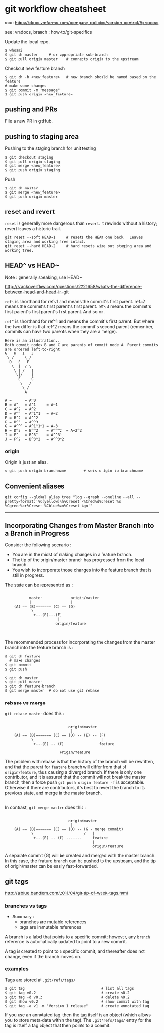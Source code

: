 # git workflow cheatsheet

see: <https://docs.vmfarms.com/company-policies/version-control/#process>

see: vmdocs, branch : how-to/git-specifics

Update the local repo.  

    $ whoami
    $ git ch master     # or appropriate sub-branch
    $ git pull origin master    # connects origin to the upstream

Checkout new feature branch 

    $ git ch -b <new_feature>   # new branch should be named based on the feature
    # make some changes
    $ git commit -m "message"
    $ git push origin <new_feature> 


## pushing and PRs

File a new PR in gitHub.  

## pushing to staging area 

Pushing to the staging branch for unit testing

    $ git checkout staging
    $ git pull origin staging
    $ git merge <new_feature>. 
    $ git push origin staging

Push
 
    $ git ch master
    $ git merge <new_feature>
    $ git push origin master





## reset and revert

`reset` is generally more dangerous than `revert`.  It rewinds without a history; revert leaves a historic trail.  

    git reset --soft HEAD~1     # resets the HEAD one back.  Leaves staging area and working tree intact.
    git reset --hard HEAD~2     # hard resets wipe out staging area and working tree.  


## HEAD^ vs HEAD~

Note : generally speaking, use HEAD~  

http://stackoverflow.com/questions/2221658/whats-the-difference-between-head-and-head-in-git

`ref~` is shorthand for ref~1 and means the commit's first parent. ref~2 means the commit's first parent's first parent. ref~3 means the commit's first parent's first parent's first parent. And so on.

`ref^` is shorthand for ref^1 and means the commit's first parent. But where the two differ is that ref^2 means the commit's second parent (remember, commits can have two parents when they are a merge).


    Here is an illustration...
    Both commit nodes B and C are parents of commit node A. Parent commits are ordered left-to-right.
    G   H   I   J
     \ /     \ /
      D   E   F
       \  |  / \
        \ | /   |
         \|/    |
          B     C
           \   /
            \ /
             A
             
    A =      = A^0
    B = A^   = A^1     = A~1
    C = A^2  = A^2
    D = A^^  = A^1^1   = A~2
    E = B^2  = A^^2
    F = B^3  = A^^3
    G = A^^^ = A^1^1^1 = A~3
    H = D^2  = B^^2    = A^^^2  = A~2^2
    I = F^   = B^3^    = A^^3^
    J = F^2  = B^3^2   = A^^3^2


### origin

Origin is just an alias.  

    $ git push origin branchname        # sets origin to branchname



## Convenient aliases 

    git config --global alias.tree "log --graph --oneline --all --pretty=format:'%C(yellow)%h%Creset -%Cred%d%Creset %s %Cgreen%cr%Creset %Cblue%an%Creset %gn'"


 *** 


## Incorporating Changes from Master Branch into a Branch in Progress

Consider the following scenario :
- You are in the midst of making changes in a feature branch.  
- The tip of the origin/master branch has progressed from the local branch.  
- You wish to incorporate those changes into the feature branch that is still in progress.

The state can be represented as : 

```

           master             origin/master
           |                  |
    (A) −− (B)−−−−−−− (C) −− (D) 
            \
             +---(E)---(F)
                        |
                       origin/feature  

```

<br>

The recommended process for incorporating the changes from the master branch into the feature branch is :

```
$ git ch feature
  # make changes
$ git commit
$ git push 

$ git ch master
$ git pull master   
$ git ch feature-branch 
$ git merge master  # do not use git rebase 
```


### rebase vs merge

`git rebase master` does this : 

```                    

                             origin/master
                              |
    (A) −− (B)−−−−−−− (C) −− (D) -- (E) -- (F)
            \                               |
             +---(E) -- (F)                feature
                         |
                         origin/feature   

```

The problem with rebase is that the history of the branch will be rewritten, and that the parent for `feature` branch will differ from that of `origin\feature`, thus causing a diverged branch.  If there is only one contributor, and it is assured that the commit will not break the master branch, then a force push `git push origin feature -f` is acceptable.  
Otherwise if there are contributors, it's best to revert the branch to its previous state, and merge in the master branch.  
<br> 

In contrast, `git merge master` does this : 

``` 

                             origin/master
                              |
    (A) −− (B)−−−−−−− (C) −− (D) -- (G - merge commit)
            \                       /   |  
             +---(E) -- (F) -------     feature
                                        |
                                        origin/feature  

```

A separate commit (G) will be created and merged with the master branch.  In this case, the feature branch can be pushed to the upstream, and the tip of origin/master can be easily fast-forwarded.  


## git tags

http://alblue.bandlem.com/2011/04/git-tip-of-week-tags.html 

### branches vs tags

- Summary :
    - branches are mutable references
    - tags are immutable references 

A branch is a label that points to a specific commit; however, any `branch` 
reference is automatically updated to point to a new commit.

A tag is created to point to a specific commit, and thereafter does not 
change, even if the branch moves on.


### examples

Tags are stored at `.git/refs/tags/`

    $ git tag                                   # list all tags
    $ git tag v0.2                              # create v0.2
    $ git tag -d v0.2                           # delete v0.2
    $ git show v0.2                             # show commit with tag
    $ git tag -a v1 -m "Version 1 release"      # create annotated tag

If you use an annotated tag, then the tag itself is an object (which allows
you to store meta-data within the tag).  The `.git/refs/tags/` entry for
the tag is itself a tag object that then points to a commit. 



